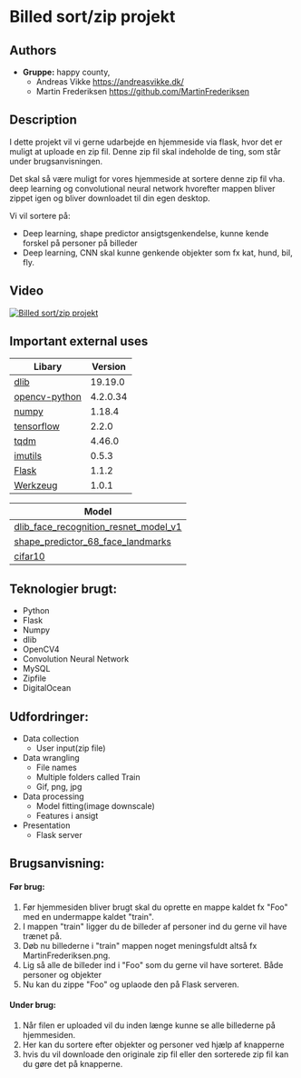 # Billed sort/zip projekt

## Authors
- **Gruppe:** happy county, 
    - Andreas Vikke https://andreasvikke.dk/
    - Martin Frederiksen https://github.com/MartinFrederiksen

## Description
I dette projekt vil vi gerne udarbejde en hjemmeside via flask, hvor det er muligt at uploade en zip fil.
Denne zip fil skal indeholde de ting, som står under brugsanvisningen.

Det skal så være muligt for vores hjemmeside at sortere denne zip fil vha. deep learning og convolutional neural network hvorefter mappen bliver zippet igen og bliver downloadet til din egen desktop.

Vi vil sortere på:
 - Deep learning, shape predictor ansigtsgenkendelse, kunne kende forskel på personer på billeder
 - Deep learning, CNN skal kunne genkende objekter som fx kat, hund, bil, fly.

## Video
 [![Billed sort/zip projekt](http://img.youtube.com/vi/LViM3LfONCE/0.jpg)](http://www.youtube.com/watch?v=LViM3LfONCE "Billed sort/zip projekt")

## Important external uses
|Libary|Version|
|---|---|
|[dlib](https://pypi.org/project/dlib/)|19.19.0|
|[opencv-python](https://pypi.org/project/opencv-python/)|4.2.0.34|
|[numpy](https://pypi.org/project/numpy/)|1.18.4|
|[tensorflow](https://pypi.org/project/tensorflow/)|2.2.0|
|[tqdm](https://pypi.org/project/tqdm/)|4.46.0|
|[imutils](https://pypi.org/project/imutils/)|0.5.3|
|[Flask](https://pypi.org/project/Flask/)|1.1.2|
|[Werkzeug](https://pypi.org/project/Werkzeug/)|1.0.1|

|Model|
|---|
|[dlib_face_recognition_resnet_model_v1](https://github.com/davisking/dlib-models)|
|[shape_predictor_68_face_landmarks](https://github.com/davisking/dlib-models)|
|[cifar10](https://www.cs.toronto.edu/~kriz/cifar.html)|

## Teknologier brugt:
- Python
- Flask
- Numpy
- dlib
- OpenCV4
- Convolution Neural Network
- MySQL
- Zipfile
- DigitalOcean

## Udfordringer:
- Data collection
    - User input(zip file)
- Data wrangling
    - File names
    - Multiple folders called Train
    - Gif, png, jpg
- Data processing
    - Model fitting(image downscale)
    - Features i ansigt
- Presentation
    - Flask server

## Brugsanvisning:
#### Før brug:
1. Før hjemmesiden bliver brugt skal du oprette en mappe kaldet fx "Foo" med en undermappe kaldet "train". 
2. I mappen "train" ligger du de billeder af personer ind du gerne vil have trænet på.
3. Døb nu billederne i "train" mappen noget meningsfuldt altså fx MartinFrederiksen.png.
4. Lig så alle de billeder ind i "Foo" som du gerne vil have sorteret. Både personer og objekter
5. Nu kan du zippe "Foo" og uplaode den på Flask serveren.

#### Under brug:
1. Når filen er uploaded vil du inden længe kunne se alle billederne på hjemmesiden.
2. Her kan du sortere efter objekter og personer ved hjælp af knapperne
3. hvis du vil downloade den originale zip fil eller den sorterede zip fil kan du gøre det på knapperne.
